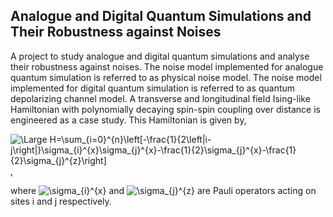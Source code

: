 ## Analogue and Digital Quantum Simulations and Their Robustness against Noises

A project to study analogue and digital quantum simulations and analyse their robustness against noises. The noise model implemented for analogue quantum simulation is referred to as physical noise model. The noise model implemented for digital quantum simulation is referred to as quantum depolarizing channel model. A transverse and longitudinal field Ising-like Hamiltonian with polynomially decaying spin-spin coupling over distance is engineered as a case study. This Hamiltonian is given by,

<img src="https://latex.codecogs.com/svg.latex?\Large&space;H=\sum_{i=0}^{n}\left[-\frac{1}{2\left|i-j\right|}\sigma_{i}^{x}\sigma_{j}^{x}-\frac{1}{2}\sigma_{j}^{x}-\frac{1}{2}\sigma_{j}^{z}\right]" title="\Large H=\sum_{i=0}^{n}\left[-\frac{1}{2\left|i-j\right|}\sigma_{i}^{x}\sigma_{j}^{x}-\frac{1}{2}\sigma_{j}^{x}-\frac{1}{2}\sigma_{j}^{z}\right]"/>,

where <img src="https://latex.codecogs.com/svg.latex?\Large&space;\sigma_{i}^{x}" title="\sigma_{i}^{x}"/> and <img src="https://latex.codecogs.com/svg.latex?\Large&space;\sigma_{j}^{z}" title="\sigma_{j}^{z}"/> are Pauli operators acting on sites i and j respectively.
